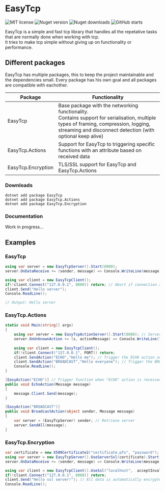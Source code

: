# EasyTcp
<p>
  <img alt="MIT license" src="https://img.shields.io/badge/License-MIT-green.svg">
  <img alt="Nuget version" src="https://img.shields.io/nuget/v/EasyTcp">
  <img alt="Nuget downloads" src="https://img.shields.io/nuget/dt/EasyTcp">
  <img alt="GitHub starts" src="https://img.shields.io/github/stars/job79/EasyTcp">
</p>

EasyTcp is a simple and fast tcp library that handles all the repetative tasks that are normally done when working with tcp.  
It tries to make tcp simple without giving up on functionality or performance.

## Different packages

EasyTcp has multiple packages, this to keep the project maintainable and the dependencies small. Every package has his own goal and all packages are compatible with eachother.

| Package            | Functionality                     |
|--------------------|-----------------------------------|
| EasyTcp            | Base package with the networking functionality. <br> Contains support for serialisation, multiple types of framing, compression, logging, streaming and disconnect detection (with optional keep alive) |
| EasyTcp.Actions    | Support for EasyTcp to triggering specific functions with an attribute based on received data |
| EasyTcp.Encryption | TLS/SSL support for EasyTcp and EasyTcp.Actions |

### Downloads
```
dotnet add package EasyTcp
dotnet add package EasyTcp.Actions
dotnet add package EasyTcp.Encryption
```

### Documentation

Work in progress...

## Examples

### EasyTcp
```cs
using var server = new EasyTcpServer().Start(8080);
server.OnDataReceive += (sender, message) => Console.WriteLine(message);

using var client = new EasyTcpClient();
if(!client.Connect("127.0.0.1", 8080)) return; // Abort if connection attempt failed
client.Send("Hello server");
Console.ReadLine();

// Output: Hello server
```

### EasyTcp.Actions
```cs
static void Main(string[] args)
{
    using var server = new EasyTcpActionServer().Start(8080); // Server automatically detects all action methods within the current assembly
    server.OnUnknownAction += (s, actionMessage) => Console.WriteLine("Unknown action received");
    
    using var client = new EasyTcpClient();
    if(!client.Connect("127.0.0.1", PORT)) return; 
    client.SendAction("ECHO","Hello me"); // Trigger the ECHO action server side
    client.SendAction("BROADCAST","Hello everyone"); // Trigger the BROADCAST action server side
    Console.ReadLine();
}

[EasyAction("ECHO")] // Trigger function when "ECHO" action is received
public void EchoAction(Message message)
{
    message.Client.Send(message);
}

[EasyAction("BROADCAST")]
public void BroadcastAction(object sender, Message message)
{
    var server = (EasyTcpServer) sender; // Retrieve server
    server.SendAll(message);
}
```

### EasyTcp.Encryption
```cs
var certificate = new X509Certificate2("certificate.pfx", "password"); // Load ssl certificate
using var server = new EasyTcpServer().UseServerSsl(certificate).Start(8080); // Use ssl for all incoming / outgoing messages
server.OnDataReceive += (sender, message) => Console.WriteLine(message); // Message is automatically decrypted

using var client = new EasyTcpClient().UseSsl("localhost",  acceptInvalidCertificates: true); // "localhost" = server domain
if(!client.Connect("127.0.0.1", 8080)) return;
client.Send("Hello ssl server!"); // All data is automatically encrypted
Console.ReadLine();
```
